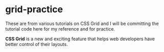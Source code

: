 # grid-practice

These are from various tutorials on CSS Grid and I will be committing the tutorial code here for my reference and for practice.

**CSS Grid** is a new and exciting feature that helps web developers have better control of their layouts.
